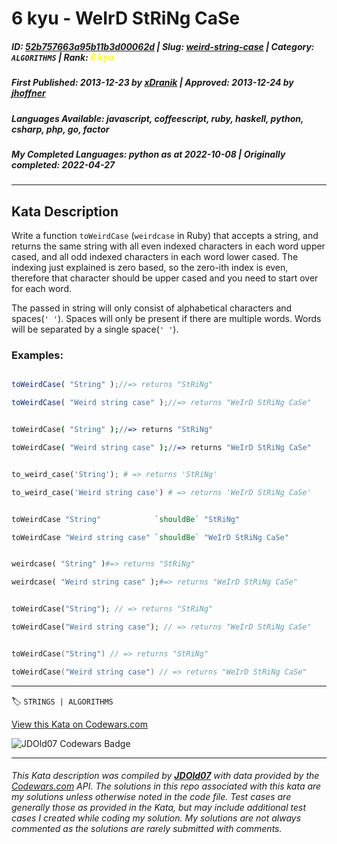 # 6 kyu - WeIrD StRiNg CaSe

##### **ID**: [52b757663a95b11b3d00062d](https://www.codewars.com/kata/52b757663a95b11b3d00062d) | **Slug**: [weird-string-case](https://www.codewars.com/kata/52b757663a95b11b3d00062d) | **Category**: `ALGORITHMS` | **Rank**: <span style="color:yellow">6 kyu</span>

##### **First Published**: 2013-12-23 ***by*** [xDranik](https://www.codewars.com/users/xDranik) | **Approved**: 2013-12-24 ***by*** [jhoffner](https://www.codewars.com/users/jhoffner)

##### **Languages Available**: javascript, coffeescript, ruby, haskell, python, csharp, php, go, factor

##### **My Completed Languages**: python ***as at*** 2022-10-08 | **Originally completed**: 2022-04-27

---

## Kata Description


Write a function `toWeirdCase` (`weirdcase` in Ruby) that accepts a string, and returns the same string with all even indexed characters in each word upper cased, and all odd indexed characters in each word lower cased. The indexing just explained is zero based, so the zero-ith index is even, therefore that character should be upper cased and you need to start over for each word.



The passed in string will only consist of alphabetical characters and spaces(`' '`). Spaces will only be present if there are multiple words. Words will be separated by a single space(`' '`).



### Examples:

```javascript

toWeirdCase( "String" );//=> returns "StRiNg"

toWeirdCase( "Weird string case" );//=> returns "WeIrD StRiNg CaSe"

```

```coffeescript

toWeirdCase( "String" );//=> returns "StRiNg"

toWeirdCase( "Weird string case" );//=> returns "WeIrD StRiNg CaSe"

```

```python

to_weird_case('String'); # => returns 'StRiNg'

to_weird_case('Weird string case') # => returns 'WeIrD StRiNg CaSe'

```

```haskell

toWeirdCase "String"            `shouldBe` "StRiNg"

toWeirdCase "Weird string case" `shouldBe` "WeIrD StRiNg CaSe"

```

```ruby

weirdcase( "String" )#=> returns "StRiNg"

weirdcase( "Weird string case" );#=> returns "WeIrD StRiNg CaSe"

```

```php

toWeirdCase("String"); // => returns "StRiNg"

toWeirdCase("Weird string case"); // => returns "WeIrD StRiNg CaSe"

```

```go

toWeirdCase("String") // => returns "StRiNg"

toWeirdCase("Weird string case") // => returns "WeIrD StRiNg CaSe"

```

---


🏷 `STRINGS | ALGORITHMS`


[View this Kata on Codewars.com](https://www.codewars.com/kata/52b757663a95b11b3d00062d)

![](https://www.codewars.com/users/jdold07/badges/large "JDOld07 Codewars Badge")

---

###### *This Kata description was compiled by [**JDOld07**](https://tpstech.dev) with data provided by the [Codewars.com](https://www.codewars.com) API.  The solutions in this repo associated with this kata are my solutions unless otherwise noted in the code file.  Test cases are generally those as provided in the Kata, but may include additional test cases I created while coding my solution.  My solutions are not always commented as the solutions are rarely submitted with comments.*
